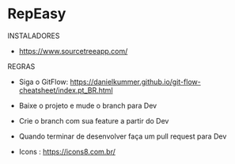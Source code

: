 # RepEasy

INSTALADORES
  * https://www.sourcetreeapp.com/

REGRAS

* Siga o GitFlow: https://danielkummer.github.io/git-flow-cheatsheet/index.pt_BR.html
* Baixe o projeto e mude o branch para Dev
* Crie o branch com sua feature a partir do Dev
* Quando terminar de desenvolver faça um pull request para Dev

* Icons : https://icons8.com.br/

